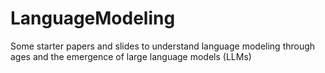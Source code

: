 # LanguageModeling
Some starter papers and slides to understand language modeling through ages and the emergence of large language models (LLMs)
